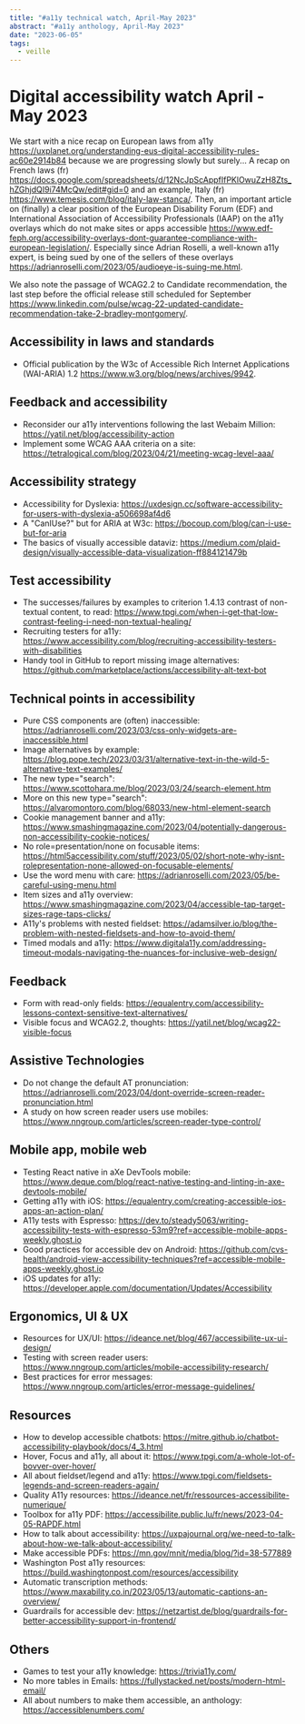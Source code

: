 ```yaml
---
title: "#a11y technical watch, April-May 2023"
abstract: "#a11y anthology, April-May 2023"
date: "2023-06-05"
tags:
  - veille
---
```

# Digital accessibility watch April - May 2023

We start with a nice recap on European laws from a11y https://uxplanet.org/understanding-eus-digital-accessibility-rules-ac60e2914b84 because we are progressing slowly but surely... A recap on French laws (fr) https://docs.google.com/spreadsheets/d/12NcJpScAppfIfPKlOwuZzH8Zts_hZGhjdQI9i74McQw/edit#gid=0 and an example, Italy (fr)
https://www.temesis.com/blog/italy-law-stanca/.
Then, an important article on (finally) a clear position of the European Disability Forum (EDF) and International Association of Accessibility Professionals (IAAP) on the a11y overlays which do not make sites or apps accessible https://www.edf-feph.org/accessibility-overlays-dont-guarantee-compliance-with-european-legislation/. Especially since Adrian Roselli, a well-known a11y expert, is being sued by one of the sellers of these overlays
https://adrianroselli.com/2023/05/audioeye-is-suing-me.html.

We also note the passage of WCAG2.2 to Candidate recommendation, the last step before the official release still scheduled for September https://www.linkedin.com/pulse/wcag-22-updated-candidate-recommendation-take-2-bradley-montgomery/.

## Accessibility in laws and standards

-	Official publication by the W3c of Accessible Rich Internet Applications (WAI-ARIA) 1.2 https://www.w3.org/blog/news/archives/9942.

## Feedback and accessibility

- Reconsider our a11y interventions following the last Webaim Million: https://yatil.net/blog/accessibility-action
- Implement some WCAG AAA criteria on a site: https://tetralogical.com/blog/2023/04/21/meeting-wcag-level-aaa/

## Accessibility strategy

- Accessibility for Dyslexia: https://uxdesign.cc/software-accessibility-for-users-with-dyslexia-a506698af4d6
- A "CanIUse?" but for ARIA at W3c: https://bocoup.com/blog/can-i-use-but-for-aria
- The basics of visually accessible dataviz: https://medium.com/plaid-design/visually-accessible-data-visualization-ff884121479b

## Test accessibility

- The successes/failures by examples to criterion 1.4.13 contrast of non-textual content, to read: https://www.tpgi.com/when-i-get-that-low-contrast-feeling-i-need-non-textual-healing/
- Recruiting testers for a11y: https://www.accessibility.com/blog/recruiting-accessibility-testers-with-disabilities
- Handy tool in GitHub to report missing image alternatives: https://github.com/marketplace/actions/accessibility-alt-text-bot

## Technical points in accessibility

- Pure CSS components are (often) inaccessible: https://adrianroselli.com/2023/03/css-only-widgets-are-inaccessible.html
- Image alternatives by example: https://blog.pope.tech/2023/03/31/alternative-text-in-the-wild-5-alternative-text-examples/
- The new type="search": https://www.scottohara.me/blog/2023/03/24/search-element.htm
- More on this new type="search": https://alvaromontoro.com/blog/68033/new-html-element-search
- Cookie management banner and a11y: https://www.smashingmagazine.com/2023/04/potentially-dangerous-non-accessibility-cookie-notices/
- No role=presentation/none on focusable items: https://html5accessibility.com/stuff/2023/05/02/short-note-why-isnt-rolepresentation-none-allowed-on-focusable-elements/
- Use the word menu with care: https://adrianroselli.com/2023/05/be-careful-using-menu.html
- Item sizes and a11y overview: https://www.smashingmagazine.com/2023/04/accessible-tap-target-sizes-rage-taps-clicks/
- A11y's problems with nested fieldset: https://adamsilver.io/blog/the-problem-with-nested-fieldsets-and-how-to-avoid-them/
- Timed modals and a11y: https://www.digitala11y.com/addressing-timeout-modals-navigating-the-nuances-for-inclusive-web-design/

## Feedback

- Form with read-only fields: https://equalentry.com/accessibility-lessons-context-sensitive-text-alternatives/
- Visible focus and WCAG2.2, thoughts: https://yatil.net/blog/wcag22-visible-focus

## Assistive Technologies 

- Do not change the default AT pronunciation: https://adrianroselli.com/2023/04/dont-override-screen-reader-pronunciation.html
- A study on how screen reader users use mobiles: https://www.nngroup.com/articles/screen-reader-type-control/

## Mobile app, mobile web

- Testing React native in aXe DevTools mobile: https://www.deque.com/blog/react-native-testing-and-linting-in-axe-devtools-mobile/
- Getting a11y with iOS: https://equalentry.com/creating-accessible-ios-apps-an-action-plan/
- A11y tests with Espresso: https://dev.to/steady5063/writing-accessibility-tests-with-espresso-53m9?ref=accessible-mobile-apps-weekly.ghost.io
- Good practices for accessible dev on Android: https://github.com/cvs-health/android-view-accessibility-techniques?ref=accessible-mobile-apps-weekly.ghost.io
- iOS updates for a11y: https://developer.apple.com/documentation/Updates/Accessibility

## Ergonomics, UI & UX

- Resources for UX/UI: https://ideance.net/blog/467/accessibilite-ux-ui-design/
- Testing with screen reader users: https://www.nngroup.com/articles/mobile-accessibility-research/
- Best practices for error messages: https://www.nngroup.com/articles/error-message-guidelines/

## Resources

- How to develop accessible chatbots: https://mitre.github.io/chatbot-accessibility-playbook/docs/4_3.html
- Hover, Focus and a11y, all about it: https://www.tpgi.com/a-whole-lot-of-bovver-over-hover/
- All about fieldset/legend and a11y: https://www.tpgi.com/fieldsets-legends-and-screen-readers-again/
- Quality A11y resources: https://ideance.net/fr/ressources-accessibilite-numerique/
- Toolbox for a11y PDF: https://accessibilite.public.lu/fr/news/2023-04-05-RAPDF.html
- How to talk about accessibility: https://uxpajournal.org/we-need-to-talk-about-how-we-talk-about-accessibility/
- Make accessible PDFs: https://mn.gov/mnit/media/blog/?id=38-577889
- Washington Post a11y resources: https://build.washingtonpost.com/resources/accessibility
- Automatic transcription methods: https://www.maxability.co.in/2023/05/13/automatic-captions-an-overview/
- Guardrails for accessible dev: https://netzartist.de/blog/guardrails-for-better-accessibility-support-in-frontend/

## Others

- Games to test your a11y knowledge: https://trivia11y.com/
- No more tables in Emails: https://fullystacked.net/posts/modern-html-email/
- All about numbers to make them accessible, an anthology: https://accessiblenumbers.com/